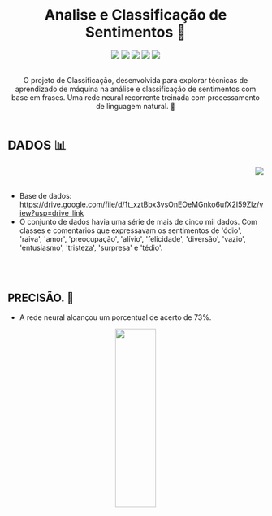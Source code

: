 <h1 align="center">
Analise e Classificação de Sentimentos 💬
</h1>

<div>
  <p align="center">
        <img src="https://img.shields.io/badge/Python-3776AB?style=for-the-badge&logo=python&logoColor=white"/> 
        <img src="https://img.shields.io/badge/PyTorch-%23EE4C2C.svg?style=for-the-badge&logo=PyTorch&logoColor=white"/>  
        <img src="https://img.shields.io/badge/pandas-%23150458.svg?style=for-the-badge&logo=pandas&logoColor=white"/>
        <img src="https://img.shields.io/badge/numpy-%23013243.svg?style=for-the-badge&logo=numpy&logoColor=white"/> 
        <img src="https://img.shields.io/badge/Matplotlib-%23ffffff.svg?style=for-the-badge&logo=Matplotlib&logoColor=black"/> 


<p align="center">
<br>
O projeto de Classificação, desenvolvida para explorar técnicas de aprendizado de máquina na análise e classificação de sentimentos com base em frases. Uma rede neural recorrente treinada com processamento de linguagem natural. 💬


<br>
<br>


  <h2 align="left" style="font-size: 24px"> DADOS 📊 </h2>

  <img src="https://github.com/ViniciusSilveiraCampos/Qualidade_Do_Vinho/assets/108243297/7ce790fa-0a74-4b4b-a7f3-f228782b09ea"  align="right">

  <p>
<br><br>

<p align="center">

- Base de dados: https://drive.google.com/file/d/1t_xztBbx3vsOnEOeMGnko6ufX2I59Zlz/view?usp=drive_link
- O conjunto de dados havia uma série de mais de cinco mil dados. Com classes e comentarios que expressavam os sentimentos de 'ódio', 'raiva', 'amor', 'preocupação', 'alívio', 'felicidade', 'diversão', 'vazio', 'entusiasmo', 'tristeza', 'surpresa' e 'tédio'.
</p>


<br>
<br>

## PRECISÃO. 🎯
- A rede neural alcançou um porcentual de acerto de 73%. 
<p align='center'>
<img src='https://github.com/ViniciusSilveiraCampos/Analise-e-Classifica-o-de-Sentimentos/assets/108243297/eb807bca-a3e4-4381-b22a-51242c585d85' width=40% height=30%>

